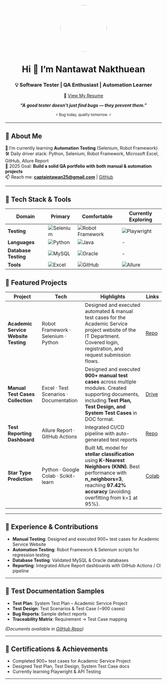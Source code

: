 <p align="center">
  <img src=https://avatars.githubusercontent.com/u/192176958?v=4 width="150" height="150" style="border-radius: 50%;" />
</p>

<h1 align="center">Hi 👋 I’m Nantawat Nakthuean</h1>
<h3 align="center">💡 Software Tester | QA Enthusiast | Automation Learner</h3>
<p align="center">
  📄 <a href="https://drive.google.com/file/d/1oJmreXhuLED9f5BhOLD4Q_19KztFA_GB/view" target="_blank">View My Resume</a>
</p>

<p align="center">
  <em><strong>“A good tester doesn’t just find bugs — they prevent them.”</strong></em>  
</p>
<p align="center">
  <sub>⚡ Bug today, quality tomorrow. ⚡</sub>
</p>

---

## 🚀 About Me
🌱 I’m currently learning **Automation Testing** (Selenium, Robot Framework)  
🛠 Daily driver stack: Python, Selenium, Robot Framework, Microsoft Excel, GitHub, Allure Report  
🎯 2025 Goal: **Build a solid QA portfolio with both manual & automation projects**  
📫 Reach me: **captaintawan25@gmail.com** | [GitHub](https://github.com/tawanfunny)  

---
## 🧰 Tech Stack & Tools


<div align="center">

| Domain             | Primary                                                                 | Comfortable                                                           | Currently Exploring                                      |
|-------------------|------------------------------------------------------------------------|----------------------------------------------------------------------|----------------------------------------------------------|
| **Testing**        | ![Selenium](https://img.shields.io/badge/Selenium-43B02A?style=for-the-badge&logo=selenium&logoColor=white) <br>  | ![Robot Framework](https://img.shields.io/badge/Robot_Framework-FF0000?style=for-the-badge&logo=robotframework&logoColor=white) <br>  | ![Playwright](https://img.shields.io/badge/Playwright-000000?style=for-the-badge&logo=playwright&logoColor=white) <br> |
| **Languages**      | ![Python](https://img.shields.io/badge/Python-3776AB?style=for-the-badge&logo=python&logoColor=white) <br>  | ![Java](https://img.shields.io/badge/Java-007396?style=for-the-badge&logo=java&logoColor=white) <br>  | - |
| **Database Testing** | ![MySQL](https://img.shields.io/badge/MySQL-4479A1?style=for-the-badge&logo=mysql&logoColor=white) <br>  | ![Oracle](https://img.shields.io/badge/Oracle-F80000?style=for-the-badge&logo=oracle&logoColor=white) <br> | - |
| **Tools**         | ![Excel](https://img.shields.io/badge/Microsoft_Excel-217346?style=for-the-badge&logo=microsoft-excel&logoColor=white) <br> | ![GitHub](https://img.shields.io/badge/GitHub-181717?style=for-the-badge&logo=github&logoColor=white) <br>  | ![Allure](https://img.shields.io/badge/Allure-CC0F00?style=for-the-badge&logo=allure&logoColor=white) <br>  |

</div>

## 📌 Featured Projects

<div align="center">

| Project | Tech | Highlights | Links |
|---------|------|------------|-------|
| **Academic Service Website Testing** | Robot Framework · Selenium · Python | Designed and executed automated & manual test cases for the Academic Service project website of the IT Department. Covered login, registration, and request submission flows. | [Repo](https://github.com/tawanfunny/Myproject-Robot-Framework) |
| **Manual Test Cases Collection** | Excel · Test Scenarios · Documentation | Designed and executed **900+ manual test cases** across multiple modules. Created supporting documents, including **Test Plan, Test Design, and System Test Cases** in DOC format. | [Drive](https://drive.google.com/drive/u/0/folders/1N_CA-MGit9XFOoi1osNNMoerGLxE8gdi) |
| **Test Reporting Dashboard** | Allure Report · GitHub Actions | Integrated CI/CD pipeline with auto-generated test reports | [Repo](https://github.com/username/allure-dashboard) |
| **Star Type Prediction** | Python · Google Colab · Scikit-learn | Built ML model for **stellar classification** using **K-Nearest Neighbors (KNN)**. Best performance with **n_neighbors=3**, reaching **97.42% accuracy** (avoiding overfitting from k=1 at 95%). | [Colab](https://github.com/username/star-prediction) 

</div>

---

## 📜 Experience & Contributions
- **Manual Testing**: Designed and executed 900+ test cases for Academic Service Website  
- **Automation Testing**: Robot Framework & Selenium scripts for regression testing  
- **Database Testing**: Validated MySQL & Oracle databases  
- **Reporting**: Integrated Allure Report dashboards with GitHub Actions / CI pipeline  

---

## 📂 Test Documentation Samples
- **Test Plan**: System Test Plan – Academic Service Project  
- **Test Design**: Test Scenarios & Test Case (~900 cases)  
- **Bug Reports**: Sample defect reports  
- **Traceability Matrix**: Requirement → Test Case mapping  

*(Documents available in [GitHub Repo](https://github.com/username/manual-test-cases))*

---

## 🏅 Certifications & Achievements
- Completed 900+ test cases for Academic Service Project  
- Designed Test Plan, Test Design, System Test Case docs  
- Currently learning Playwright & API Testing  

---



